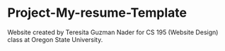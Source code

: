 # Project-My-resume-Template
Website created by Teresita Guzman Nader for CS 195 (Website Design) class at Oregon State University.
